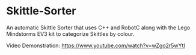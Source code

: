 # Skittle-Sorter
An automatic Skittle Sorter that uses C++ and RobotC along with the Lego Mindstorms EV3 kit to categorize Skittles by colour. 

Video Demonstration: https://www.youtube.com/watch?v=wZgo2r5wYtI 

